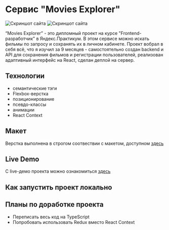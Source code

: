 # Сервис "Movies Explorer"

![Скриншот сайта](https://github.com/dev0x451/movies-explorer-frontend/blob/main/images/site-screenshot1.jpg) ![Скриншот сайта](https://github.com/dev0x451/movies-explorer-frontend/blob/main/images/site-screenshot2.jpg)

“Movies Explorer” - это дипломный проект на курсе "Frontend-разработчик" в Яндекс.Практикум. В этом сервисе можно искать фильмы по запросу и сохранять их в личном кабинете. Проект вобрал в себя всё, что я изучил за 9 месяцев - самостоятельно создан backend и API для сохранения фильмов и регистрации пользователей, реализован адаптивный интерфейс на React, сделан деплой на сервер.

## Технологии

- семантические тэги
- Flexbox-верстка
- позиционирование
- псевдо-классы
- анимации
- React Context

## Макет

Верстка выполнена в строгом соотвествии с макетом, доступном [здесь](https://www.figma.com/file/GJiJ3EZoM5fy5KVDNagnaE/Diploma_SchapovAV)

## Live Demo

С live-демо проекта можно ознакомиться [здесь](https://movies.schapov.dev)

## Как запустить проект локально

## Планы по доработке проекта

- Переписать весь код на TypeScript
- Попробовать использовать Redux вместо React Context
